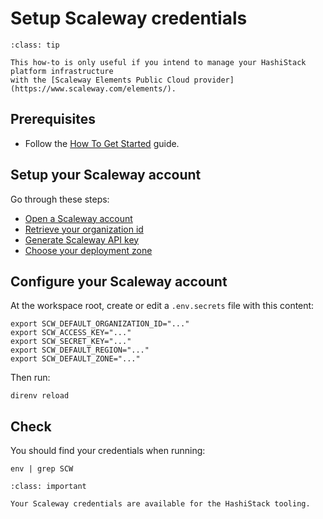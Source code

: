 # Setup Scaleway credentials

```{admonition} Important
:class: tip

This how-to is only useful if you intend to manage your HashiStack platform infrastructure 
with the [Scaleway Elements Public Cloud provider](https://www.scaleway.com/elements/).
```

## Prerequisites

* Follow the [How To Get Started](get_started.md) guide.

## Setup your Scaleway account

Go through these steps:

* [Open a Scaleway account](https://www.scaleway.com/en/docs/create-your-scaleway-account)
* [Retrieve your organization id](https://www.scaleway.com/en/docs/scaleway-organizations/#-Retrieving-your-Organization-ID)
* [Generate Scaleway API key](https://www.scaleway.com/en/docs/generate-api-keys)
* [Choose your deployment zone](https://registry.terraform.io/providers/scaleway/scaleway/latest/docs/guides/regions_and_zones)

## Configure your Scaleway account

At the workspace root, create or edit a ``.env.secrets`` file with this content:

```
export SCW_DEFAULT_ORGANIZATION_ID="..."
export SCW_ACCESS_KEY="..."
export SCW_SECRET_KEY="..."
export SCW_DEFAULT_REGION="..."
export SCW_DEFAULT_ZONE="..."
```

Then run:

```
direnv reload
```

## Check

You should find your credentials when running:

```
env | grep SCW
```

```{admonition} Achievement Unlocked
:class: important

Your Scaleway credentials are available for the HashiStack tooling.
```
